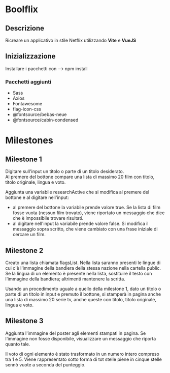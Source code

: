 # Boolflix

## Descrizione

Ricreare un applicativo in stile Netflix utilizzando **Vite** e **VueJS**

## Inizializzazione

Installare i pacchetti con  -->  npm install

### Pacchetti aggiunti

- Sass
- Axios
- Fontawesome
- flag-icon-css
- @fontsource/bebas-neue
- @fontsource/cabin-condensed

# Milestones

## Milestone 1

Digitare sull'input un titolo o parte di un titolo desiderato.  
Al premere del bottone compare una lista di massimo 20 film con titolo, titolo originale, lingua e voto.

Aggiunta una variabile researchActive che si modifica al premere del bottone e al digitare nell'input:
- al premere del bottone la variabile prende valore true. Se la lista di film fosse vuota (nessun film trovato), viene riportato un messaggio che dice che è impossibile trovare risultati.
- al digitare nell'input la variabile prende valore false. Si modifica il messaggio sopra scritto, che viene cambiato con una frase iniziale di cercare un film.

## Milestone 2

Creato una lista chiamata flagsList. Nella lista saranno presenti le lingue di cui c'è l'immagine della bandiera della stessa nazione nella cartella public.  
Se la lingua di un elemento è presente nella lista, sostituire il testo con l'immagine della bandiera; altrimenti mantenere la scritta.

Usando un procedimento uguale a quello della milestone 1, dato un titolo o parte di un titolo in input e premuto il bottone, si stamperà in pagina anche una lista di massimo 20 serie tv, anche queste con titolo, titolo originale, lingua e voto.

## Milestone 3

Aggiunta l'immagine del poster agli elementi stampati in pagina. Se l'immagine non fosse disponibile, visualizzare un messaggio che riporta quanto tale.

Il voto di ogni elemento è stato trasformato in un numero intero compreso tra 1 e 5. Viene rappresentato sotto forma di tot stelle piene in cinque stelle sennò vuote a seconda del punteggio.
